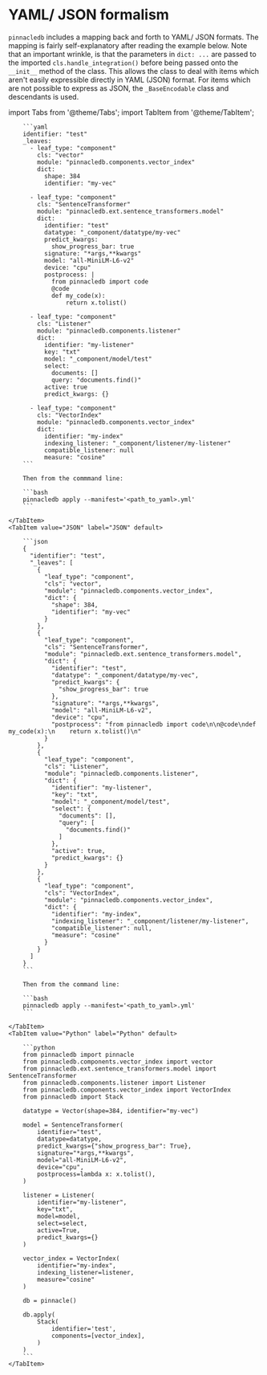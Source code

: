 # YAML/ JSON formalism

`pinnacledb` includes a mapping back and forth to YAML/ JSON formats.
The mapping is fairly self-explanatory after reading the example below.
Note that an important wrinkle, is that the parameters in `dict: ...`
are passed to the imported `cls.handle_integration()` before being
passed onto the `__init__` method of the class. This allows
the class to deal with items which aren't easily expressible directly 
in YAML (JSON) format. For items which are not possible to express
as JSON, the `_BaseEncodable` class and descendants is used.

import Tabs from '@theme/Tabs';
import TabItem from '@theme/TabItem';


<Tabs>
    <TabItem value="YAML" label="YAML" default>

        ```yaml
        identifier: "test"
        _leaves:
          - leaf_type: "component"
            cls: "vector"
            module: "pinnacledb.components.vector_index"
            dict:
              shape: 384
              identifier: "my-vec"
        
          - leaf_type: "component"
            cls: "SentenceTransformer"
            module: "pinnacledb.ext.sentence_transformers.model"
            dict:
              identifier: "test"
              datatype: "_component/datatype/my-vec"
              predict_kwargs:
                show_progress_bar: true
              signature: "*args,**kwargs"
              model: "all-MiniLM-L6-v2"
              device: "cpu"
              postprocess: |
                from pinnacledb import code
                @code
                def my_code(x):
                    return x.tolist()
        
          - leaf_type: "component"
            cls: "Listener"
            module: "pinnacledb.components.listener"
            dict:
              identifier: "my-listener"
              key: "txt"
              model: "_component/model/test"
              select:
                documents: []
                query: "documents.find()"
              active: true
              predict_kwargs: {}
        
          - leaf_type: "component"
            cls: "VectorIndex"
            module: "pinnacledb.components.vector_index"
            dict:
              identifier: "my-index"
              indexing_listener: "_component/listener/my-listener"
              compatible_listener: null
              measure: "cosine"
        ```

        Then from the commmand line:

        ```bash
        pinnacledb apply --manifest='<path_to_yaml>.yml'
        ```

    </TabItem>
    <TabItem value="JSON" label="JSON" default>

        ```json
        {
          "identifier": "test",
          "_leaves": [
            {
              "leaf_type": "component",
              "cls": "vector",
              "module": "pinnacledb.components.vector_index",
              "dict": {
                "shape": 384,
                "identifier": "my-vec"
              }
            },
            {
              "leaf_type": "component",
              "cls": "SentenceTransformer",
              "module": "pinnacledb.ext.sentence_transformers.model",
              "dict": {
                "identifier": "test",
                "datatype": "_component/datatype/my-vec",
                "predict_kwargs": {
                  "show_progress_bar": true
                },
                "signature": "*args,**kwargs",
                "model": "all-MiniLM-L6-v2",
                "device": "cpu",
                "postprocess": "from pinnacledb import code\n\n@code\ndef my_code(x):\n    return x.tolist()\n"
              }
            },
            {
              "leaf_type": "component",
              "cls": "Listener",
              "module": "pinnacledb.components.listener",
              "dict": {
                "identifier": "my-listener",
                "key": "txt",
                "model": "_component/model/test",
                "select": {
                  "documents": [],
                  "query": [
                    "documents.find()"
                  ]
                },
                "active": true,
                "predict_kwargs": {}
              }
            },
            {
              "leaf_type": "component",
              "cls": "VectorIndex",
              "module": "pinnacledb.components.vector_index",
              "dict": {
                "identifier": "my-index",
                "indexing_listener": "_component/listener/my-listener",
                "compatible_listener": null,
                "measure": "cosine"
              }
            }
          ]
        }
        ```

        Then from the command line:

        ```bash
        pinnacledb apply --manifest='<path_to_yaml>.yml'
        ```

    </TabItem>
    <TabItem value="Python" label="Python" default>

        ```python
        from pinnacledb import pinnacle
        from pinnacledb.components.vector_index import vector
        from pinnacledb.ext.sentence_transformers.model import SentenceTransformer
        from pinnacledb.components.listener import Listener
        from pinnacledb.components.vector_index import VectorIndex
        from pinnacledb import Stack

        datatype = Vector(shape=384, identifier="my-vec")

        model = SentenceTransformer(
            identifier="test",
            datatype=datatype,
            predict_kwargs={"show_progress_bar": True},
            signature="*args,**kwargs",
            model="all-MiniLM-L6-v2",
            device="cpu",
            postprocess=lambda x: x.tolist(),
        )

        listener = Listener(
            identifier="my-listener",
            key="txt",
            model=model,
            select=select,
            active=True,
            predict_kwargs={}
        )

        vector_index = VectorIndex(
            identifier="my-index",
            indexing_listener=listener,
            measure="cosine"
        )

        db = pinnacle()

        db.apply(
            Stack(
                identifier='test',
                components=[vector_index],
            )
        )
        ```
    </TabItem>
</Tabs>